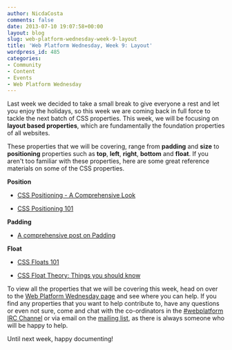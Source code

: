 ```yaml
---
author: NicdaCosta
comments: false
date: 2013-07-10 19:07:58+00:00
layout: blog
slug: web-platform-wednesday-week-9-layout
title: 'Web Platform Wednesday, Week 9: Layout'
wordpress_id: 485
categories:
- Community
- Content
- Events
- Web Platform Wednesday
---
```


Last week we decided to take a small break to give everyone a rest and let you enjoy the holidays, so this week we are coming back in full force to tackle the next batch of CSS properties. This week, we will be focusing on **layout based properties**, which are fundamentally the foundation properties of all websites.

These properties that we will be covering, range from **padding** and **size** to **positioning** properties such as **top**, **left**, **right**, **bottom** and **float**. If you aren't too familiar with these properties, here are some great reference materials on some of the CSS properties.

**Position**



	
  * [CSS Positioning - A Comprehensive Look](http://blog.teamtreehouse.com/css-positioning)

	
  * [CSS Positioning 101](http://alistapart.com/article/css-positioning-101)


**Padding**



	
  * [A comprehensive post on Padding](http://css-tricks.com/almanac/properties/p/padding/)


**Float**



	
  * [CSS Floats 101](http://alistapart.com/article/css-floats-101)

	
  * [CSS Float Theory: Things you should know](http://coding.smashingmagazine.com/2007/05/01/css-float-theory-things-you-should-know/)


To view all the properties that we will be covering this week, head on over to the [Web Platform Wednesday page](http://docs.webplatform.org/wiki/Meta:web_platform_wednesday#10_July_2013) and see where you can help. If you find any properties that you want to help contribute to, have any questions or even not sure, come and chat with the co-ordinators in the [#webplatform IRC Channel](http://webchat.freenode.net/?channels=webplatform) or via email on the [mailing list](mailto:public-webplatform@w3.org), as there is always someone who will be happy to help.

Until next week, happy documenting!
